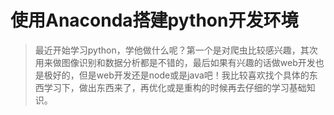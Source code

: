 # 使用Anaconda搭建python开发环境

> 最近开始学习python，学他做什么呢？第一个是对爬虫比较感兴趣，其次用来做图像识别和数据分析都是不错的，最后如果有兴趣的话做web开发也是极好的，但是web开发还是node或是java吧！我比较喜欢找个具体的东西学习下，做出东西来了，再优化或是重构的时候再去仔细的学习基础知识。

